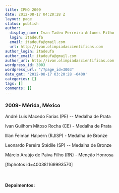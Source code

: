```yaml
---
title: IPhO 2009
date: 2012-08-17 04:20:28 Z
layout: page
status: publish
author:
  display_name: Ivan Tadeu Ferreira Antunes Filho
  login: itadeufa
  email: itadeufa@gmail.com
  url: http://ivan.olimpiadascientificas.com
author_login: itadeufa
author_email: itadeufa@gmail.com
author_url: http://ivan.olimpiadascientificas.com
wordpress_id: 3003
wordpress_url: "/?page_id=3003"
date_gmt: '2012-08-17 03:20:28 -0400'
categories: []
tags: []
comments: []
---
```


### 2009- Mérida, México

  
André Luis Macedo Farias (PE) -- Medalha de Prata

 Ivan Guilhom Mitoso Rocha (CE) - Medalha de Prata

Illan Feiman Halpern (RJ/SP) - Medalha de Bronze

Leonardo Pereira Stédile (SP) -- Medalha de Bronze

Márcio Araújo de Paiva Filho (RN) - Menção Honrosa

\[fbphotos id=400381169993570\]

 

#### Depoimentos:



 
